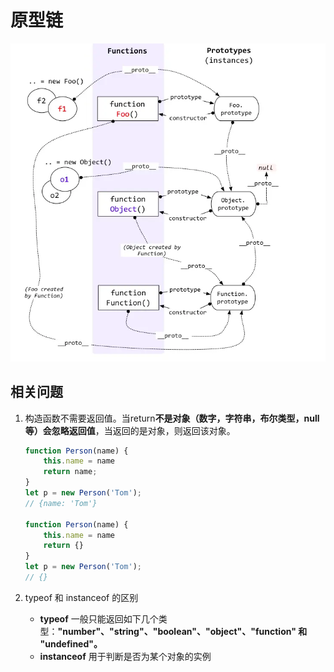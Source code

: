 # 原型链

<img src="./prototype-img.png" alt="原型图" style="zoom:200%;" />

## 相关问题

1. 构造函数不需要返回值。当return**不是对象（数字，字符串，布尔类型，null等）**会**忽略返回值**，当返回的是对象，则返回该对象。

   ``` javascript
   function Person(name) {
       this.name = name
       return name;
   }
   let p = new Person('Tom');
   // {name: 'Tom'}
   
   function Person(name) {
       this.name = name
       return {}
   }
   let p = new Person('Tom');
   // {}
   ```

2. typeof 和 instanceof 的区别

   - **typeof**  一般只能返回如下几个类型：**"number"、"string"、"boolean"、"object"、"function" 和 "undefined"。** 
   -  **instanceof**  用于判断是否为某个对象的实例